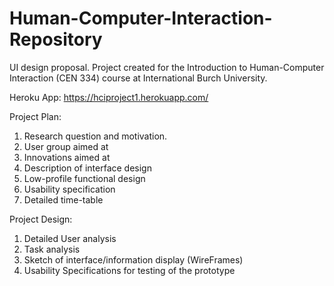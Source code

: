 # Human-Computer-Interaction-Repository
UI design proposal. Project created for the Introduction to Human-Computer Interaction (CEN 334) course at International Burch University.

Heroku App:
https://hciproject1.herokuapp.com/

Project Plan:
1. Research question and motivation.
2. User group aimed at
3. Innovations aimed at
4. Description of interface design
5. Low-profile functional design
6. Usability specification 
7. Detailed time-table

Project Design:
1. Detailed User analysis
2. Task analysis
3. Sketch of interface/information display (WireFrames)
4. Usability Specifications for testing of the prototype



